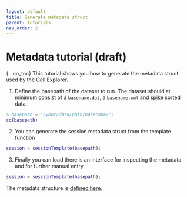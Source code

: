 ```yaml
---
layout: default
title: Generate metadata struct
parent: Tutorials
nav_order: 2
---
```

# Metadata tutorial (draft)
{: .no_toc}
This tutorial shows you how to generate the metadata struct used by the Cell Explorer.

1. Define the basepath of the dataset to run. The dataset should at minimum consist of a `basename.dat`, a `basename.xml` and spike sorted data.
```m
% basepath = '/your/data/path/basename/';
cd(basepath)
```

2. You can generate the session metadata struct from the template function
```m
session = sessionTemplate(basepath);
```

3. Finally you can load there is an interface for inspecting the metadata and for further manual entry.
```m
session = sessionTemplate(basepath);
```
The metadata structure is [defined here](https://petersenpeter.github.io/Cell-Explorer/pipeline/data-structure-and-format/#session-metadata). 
